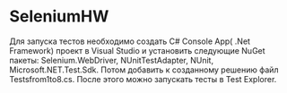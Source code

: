 # SeleniumHW

Для запуска тестов необходимо создать C# Console App( .Net Framework) проект в Visual Studio и установить следующие NuGet пакеты:
Selenium.WebDriver,
NUnitTestAdapter,
NUnit,
Microsoft.NET.Test.Sdk.
Потом добавить к созданному решению файл Testsfrom1to8.cs.
После этого можно запускать тесты в Test Explorer.
